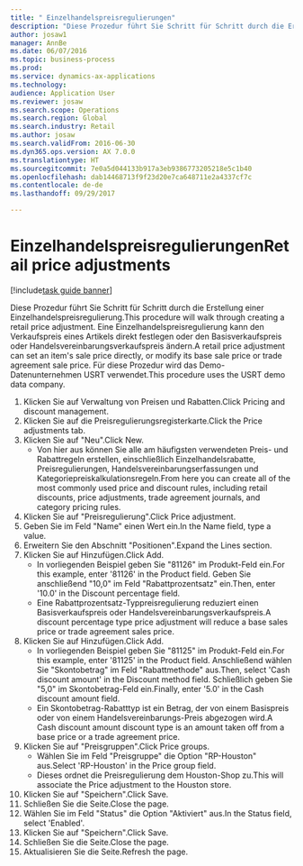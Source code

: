 ```yaml
--- 
title: " Einzelhandelspreisregulierungen"
description: "Diese Prozedur führt Sie Schritt für Schritt durch die Erstellung einer Einzelhandelspreisregulierung."
author: josaw1
manager: AnnBe
ms.date: 06/07/2016
ms.topic: business-process
ms.prod: 
ms.service: dynamics-ax-applications
ms.technology: 
audience: Application User
ms.reviewer: josaw
ms.search.scope: Operations
ms.search.region: Global
ms.search.industry: Retail
ms.author: josaw
ms.search.validFrom: 2016-06-30
ms.dyn365.ops.version: AX 7.0.0
ms.translationtype: HT
ms.sourcegitcommit: 7e0a5d044133b917a3eb9386773205218e5c1b40
ms.openlocfilehash: dab14468713f9f23d20e7ca648711e2a4337cf7c
ms.contentlocale: de-de
ms.lasthandoff: 09/29/2017

---
```

# <a name="retail-price-adjustments"></a><span data-ttu-id="21dd9-103"> Einzelhandelspreisregulierungen</span><span class="sxs-lookup"><span data-stu-id="21dd9-103">Retail price adjustments</span></span>

[!include[task guide banner](../includes/task-guide-banner.md)]

<span data-ttu-id="21dd9-104">Diese Prozedur führt Sie Schritt für Schritt durch die Erstellung einer Einzelhandelspreisregulierung.</span><span class="sxs-lookup"><span data-stu-id="21dd9-104">This procedure will walk through creating a retail price adjustment.</span></span> <span data-ttu-id="21dd9-105">Eine Einzelhandelspreisregulierung kann den Verkaufspreis eines Artikels direkt festlegen oder den Basisverkaufspreis oder Handelsvereinbarungsverkaufspreis ändern.</span><span class="sxs-lookup"><span data-stu-id="21dd9-105">A retail price adjustment can set an item's sale price directly, or modify its base sale price or trade agreement sale price.</span></span> <span data-ttu-id="21dd9-106">Für diese Prozedur wird das Demo-Datenunternehmen USRT verwendet.</span><span class="sxs-lookup"><span data-stu-id="21dd9-106">This procedure uses the USRT demo data company.</span></span>

1. <span data-ttu-id="21dd9-107">Klicken Sie auf Verwaltung von Preisen und Rabatten.</span><span class="sxs-lookup"><span data-stu-id="21dd9-107">Click Pricing and discount management.</span></span>
2. <span data-ttu-id="21dd9-108">Klicken Sie auf die Preisregulierungsregisterkarte.</span><span class="sxs-lookup"><span data-stu-id="21dd9-108">Click the Price adjustments tab.</span></span>
3. <span data-ttu-id="21dd9-109">Klicken Sie auf "Neu".</span><span class="sxs-lookup"><span data-stu-id="21dd9-109">Click New.</span></span>
    * <span data-ttu-id="21dd9-110">Von hier aus können Sie alle am häufigsten verwendeten Preis- und Rabattregeln erstellen, einschließlich Einzelhandelsrabatte, Preisregulierungen, Handelsvereinbarungserfassungen und Kategoriepreiskalkulationsregeln.</span><span class="sxs-lookup"><span data-stu-id="21dd9-110">From here you can create all of the most commonly used price and discount rules, including retail discounts, price adjustments, trade agreement journals, and category pricing rules.</span></span>  
4. <span data-ttu-id="21dd9-111">Klicken Sie auf "Preisregulierung".</span><span class="sxs-lookup"><span data-stu-id="21dd9-111">Click Price adjustment.</span></span>
5. <span data-ttu-id="21dd9-112">Geben Sie im Feld "Name" einen Wert ein.</span><span class="sxs-lookup"><span data-stu-id="21dd9-112">In the Name field, type a value.</span></span>
6. <span data-ttu-id="21dd9-113">Erweitern Sie den Abschnitt "Positionen".</span><span class="sxs-lookup"><span data-stu-id="21dd9-113">Expand the Lines section.</span></span>
7. <span data-ttu-id="21dd9-114">Klicken Sie auf Hinzufügen.</span><span class="sxs-lookup"><span data-stu-id="21dd9-114">Click Add.</span></span>
    * <span data-ttu-id="21dd9-115">In vorliegenden Beispiel geben Sie "81126" im Produkt-Feld ein.</span><span class="sxs-lookup"><span data-stu-id="21dd9-115">For this example, enter '81126' in the Product field.</span></span>    <span data-ttu-id="21dd9-116">Geben Sie anschließend "10,0" im Feld "Rabattprozentsatz" ein.</span><span class="sxs-lookup"><span data-stu-id="21dd9-116">Then, enter '10.0' in the Discount percentage field.</span></span>  
    * <span data-ttu-id="21dd9-117">Eine Rabattprozentsatz-Typpreisregulierung reduziert einen Basisverkaufspreis oder Handelsvereinbarungsverkaufspreis.</span><span class="sxs-lookup"><span data-stu-id="21dd9-117">A discount percentage type price adjustment will reduce a base sales price or trade agreement sales price.</span></span>  
8. <span data-ttu-id="21dd9-118">Klicken Sie auf Hinzufügen.</span><span class="sxs-lookup"><span data-stu-id="21dd9-118">Click Add.</span></span>
    * <span data-ttu-id="21dd9-119">In vorliegenden Beispiel geben Sie "81125" im Produkt-Feld ein.</span><span class="sxs-lookup"><span data-stu-id="21dd9-119">For this example, enter '81125' in the Product field.</span></span>    <span data-ttu-id="21dd9-120">Anschließend wählen Sie "Skontobetrag" im Feld "Rabattmethode" aus.</span><span class="sxs-lookup"><span data-stu-id="21dd9-120">Then, select 'Cash discount amount' in the Discount method field.</span></span>    <span data-ttu-id="21dd9-121">Schließlich geben Sie "5,0" im Skontobetrag-Feld ein.</span><span class="sxs-lookup"><span data-stu-id="21dd9-121">Finally, enter '5.0' in the Cash discount amount field.</span></span>  
    * <span data-ttu-id="21dd9-122">Ein Skontobetrag-Rabatttyp ist ein Betrag, der von einem Basispreis oder von einem Handelsvereinbarungs-Preis abgezogen wird.</span><span class="sxs-lookup"><span data-stu-id="21dd9-122">A Cash discount amount discount type is an amount taken off from a base price or a trade agreement price.</span></span>  
9. <span data-ttu-id="21dd9-123">Klicken Sie auf "Preisgruppen".</span><span class="sxs-lookup"><span data-stu-id="21dd9-123">Click Price groups.</span></span>
    * <span data-ttu-id="21dd9-124">Wählen Sie im Feld "Preisgruppe" die Option "RP-Houston" aus.</span><span class="sxs-lookup"><span data-stu-id="21dd9-124">Select 'RP-Houston' in the Price group field.</span></span>  
    * <span data-ttu-id="21dd9-125">Dieses ordnet die Preisregulierung dem Houston-Shop zu.</span><span class="sxs-lookup"><span data-stu-id="21dd9-125">This will associate the Price adjustment to the Houston store.</span></span>  
10. <span data-ttu-id="21dd9-126">Klicken Sie auf "Speichern".</span><span class="sxs-lookup"><span data-stu-id="21dd9-126">Click Save.</span></span>
11. <span data-ttu-id="21dd9-127">Schließen Sie die Seite.</span><span class="sxs-lookup"><span data-stu-id="21dd9-127">Close the page.</span></span>
12. <span data-ttu-id="21dd9-128">Wählen Sie im Feld "Status" die Option "Aktiviert" aus.</span><span class="sxs-lookup"><span data-stu-id="21dd9-128">In the Status field, select 'Enabled'.</span></span>
13. <span data-ttu-id="21dd9-129">Klicken Sie auf "Speichern".</span><span class="sxs-lookup"><span data-stu-id="21dd9-129">Click Save.</span></span>
14. <span data-ttu-id="21dd9-130">Schließen Sie die Seite.</span><span class="sxs-lookup"><span data-stu-id="21dd9-130">Close the page.</span></span>
15. <span data-ttu-id="21dd9-131">Aktualisieren Sie die Seite.</span><span class="sxs-lookup"><span data-stu-id="21dd9-131">Refresh the page.</span></span>


